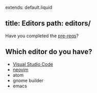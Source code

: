 extends: default.liquid

title: Editors
path: editors/
---

Have you completed the [pre-reqs](/install/index.html)?

## Which editor do you have?

- [Visual Studio Code](/vscode/index.html)
- [neovim](/neovim/index.html)
- atom
- gnome builder
- emacs